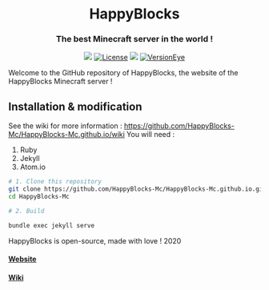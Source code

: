 <div align="center">
  <h1>HappyBlocks</h1>
  <h3>The best Minecraft server in the world !</h3>
  <p>
    <a href="https://discord.gg/nd8epEU"><img src="https://discordapp.com/api/guilds/287534690729197570/embed.png"></a>
    <a href="https://choosealicense.com/licenses/agpl-3.0/"><img src="https://img.shields.io/aur/license/yaourt.svg" alt="License"/></a>
	<a href=""><img src="https://img.shields.io/travis/rust-lang/rust/master.svg"/></a>
	<a href=""><img src="https://img.shields.io/versioneye/d/ruby/rails.svg" alt="VersionEye"/></a>
  </p>
</div>


Welcome to the GitHub repository of HappyBlocks, the website of the HappyBlocks Minecraft server !


## Installation & modification

See the wiki for more information : https://github.com/HappyBlocks-Mc/HappyBlocks-Mc.github.io/wiki
You will need :
1. Ruby
2. Jekyll
3. Atom.io

```bash
# 1. Clone this repository
git clone https://github.com/HappyBlocks-Mc/HappyBlocks-Mc.github.io.git
cd HappyBlocks-Mc

# 2. Build

bundle exec jekyll serve


```
HappyBlocks is open-source, made with love ! 2020

#### [Website](https://www.happyblocks.info/)
#### [Wiki](https://github.com/HappyBlocks-Mc/HappyBlocks-Mc.github.io/wiki)
